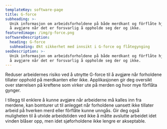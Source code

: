 ```yaml
---
templateKey: software-page
title: G-force
subheading: >-
  Unik informasjon om arbeidsforholdene på både merdkant og fôrflåte hjelper deg
  å avgjøre når det er forsvarlig å oppholde seg der og ikke.
featuredimage: /img/g-force.png
softwareDescription:
  heading: G-force
  subheading: Økt sikkerhet med innsikt i G-force og flåtegynging
seoDescription: >-
  Unik informasjon om arbeidsforholdene på både merdkant og fôrflåte hjelper deg
  å avgjøre når det er forsvarlig å oppholde seg der og ikke.
---
```


Reduser arbeidernes risiko ved å utnytte G-force til å avgjøre når forholdene tillater opphold på merdkanten eller ikke. Applikasjonen gir deg oversikt over størrelsen på kreftene som virker ute på merden og hvor mye fôrflåta gynger. 

I tillegg til enklere å kunne avgjøre når arbeiderne må kalles inn fra merdene, kan bomturer ut til anlegget når forholdene uansett ikke tillater arbeid på hverken merd eller fôrflåte kunne unngås. Gir deg også muligheten til å utvide arbeidstiden ved ikke å måtte avslutte arbeidet idet vinden blåser opp, men idet sjøforholdene ikke lengre er akseptable.
